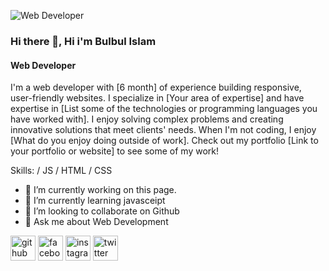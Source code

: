 ![Web Developer](https://scontent.fdac88-1.fna.fbcdn.net/v/t39.30808-6/271184674_502083511340934_7937848230560945343_n.jpg?stp=dst-jpg_s1080x2048&_nc_cat=111&ccb=1-7&_nc_sid=19026a&_nc_eui2=AeHyBHu374I-Kmh1v_sWSBrZsTkx5_TmU5axOTHn9OZTlu9OvbkCQeCIIqI9_CsWbJ9wRx4pFRRDut-q8jn81swf&_nc_ohc=S8jyl8yBkUYAX-qLTNj&_nc_oc=AQkijJ2rrVNEq1hAeh_WTI_FMRCY8ncxTwlwOGtRfh0MjYAQTsG3k-MQfnMMNm6byuw&_nc_ht=scontent.fdac88-1.fna&oh=00_AfC8Fi08Fj8YIc109t7U92yGl2P4glBBo8DfS8hDIM-I2g&oe=64581098)
### Hi there 👋, Hi i'm Bulbul Islam
#### Web Developer


I'm a web developer with [6 month] of experience building responsive, user-friendly websites. I specialize in [Your area of expertise] and have expertise in [List some of the technologies or programming languages you have worked with]. I enjoy solving complex problems and creating innovative solutions that meet clients' needs. When I'm not coding, I enjoy [What do you enjoy doing outside of work]. Check out my portfolio [Link to your portfolio or website] to see some of my work!

Skills: / JS / HTML / CSS

- 🔭 I’m currently working on this page. 
- 🌱 I’m currently learning javasceipt 
- 👯 I’m looking to collaborate on Github 
- 💬 Ask me about Web Development 


[<img src='https://cdn.jsdelivr.net/npm/simple-icons@3.0.1/icons/github.svg' alt='github' height='40'>](https://github.com/https://github.com/bulbulbi)  [<img src='https://cdn.jsdelivr.net/npm/simple-icons@3.0.1/icons/facebook.svg' alt='facebook' height='40'>](https://www.facebook.com/https://www.facebook.com/mdbulbul.islam.10048379)  [<img src='https://cdn.jsdelivr.net/npm/simple-icons@3.0.1/icons/instagram.svg' alt='instagram' height='40'>](https://www.instagram.com/https://www.instagram.com/mdbulbul9322//)  [<img src='https://cdn.jsdelivr.net/npm/simple-icons@3.0.1/icons/twitter.svg' alt='twitter' height='40'>](https://twitter.com/https://twitter.com/Mdbulbu19291342)  

